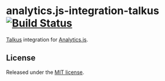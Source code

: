 # analytics.js-integration-talkus [![Build Status][ci-badge]][ci-link]

[Talkus][] integration for [Analytics.js][].

## License

Released under the [MIT license](LICENSE).

[Talkus]: https://talkus.io
[Analytics.js]: https://segment.com/docs/libraries/analytics.js/
[ci-link]: https://circleci.com/gh/byticsio/analytics.js-integration-talkus
[ci-badge]: https://circleci.com/gh/byticsio/analytics.js-integration-talkus.svg?style=svg
